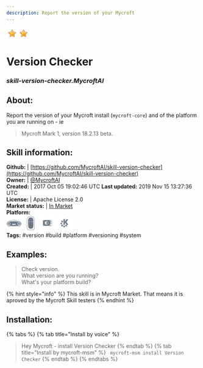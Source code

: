 ```yaml
---    
description: Report the version of your Mycroft  
---    
```

![](../.gitbook/assets/star.png)![](../.gitbook/assets/star.png)  
# Version Checker  
### _skill-version-checker.MycroftAI_  
## About:  
Report the version of your Mycroft install (`mycroft-core`) and of the platform you are running on - ie
> Mycroft Mark 1, version 18.2.13 beta.

## Skill information:  
**Github:** | [https://github.com/MycroftAI/skill-version-checker](https://github.com/MycroftAI/skill-version-checker)  
**Owner:** | [@MycroftAI](https://github.com/MycroftAI)  
**Created:** | 2017 Oct 05 19:02:46 UTC  **Last updated:** 2019 Nov 15 13:27:36 UTC  
**License:** | Apache License 2.0  
**Market status:** | [In Market](https://market.mycroft.ai/skill/mycroft-version-checker)  
**Platform:**  
 ![](../.gitbook/assets/mark-1-icon.png)  ![](../.gitbook/assets/mark-2-icon.png)  ![](../.gitbook/assets/picroft-icon.png)  ![](../.gitbook/assets/kde.png)   
**Tags:** \#version \#build \#platform \#versioning \#system   
## Examples:  
> Check version.  
> What version are you running?  
> What's your platform build?  
  
{% hint style="info" %}
This skill is in Mycroft Market. That means it is aproved by the Mycroft Skill testers
{% endhint %}
    
## Installation:  
{% tabs %}
{% tab title="Install by voice" %}
> Hey Mycroft - install Version Checker
{% endtab %}
  {% tab title="Install by mycroft-msm" %}
``` mycroft-msm install Version Checker```
{% endtab %}
  {% endtabs %}
  